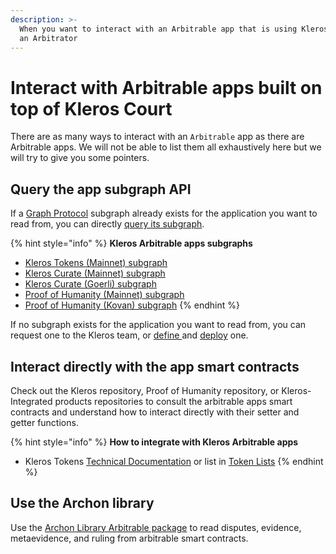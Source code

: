 ```yaml
---
description: >-
  When you want to interact with an Arbitrable app that is using Kleros Court as
  an Arbitrator
---
```


# Interact with Arbitrable apps built on top of Kleros Court

There are as many ways to interact with an `Arbitrable` app as there are Arbitrable apps. We will not be able to list them all exhaustively here but we will try to give you some pointers.

## Query the app subgraph API

If a [Graph Protocol](https://thegraph.com/) subgraph already exists for the application you want to read from, you can directly [query its subgraph](https://thegraph.com/docs/query-the-graph).

{% hint style="info" %}
**Kleros Arbitrable apps subgraphs**

* [Kleros Tokens (Mainnet) subgraph](https://thegraph.com/explorer/subgraph/kleros/t2cr)
* [Kleros Curate (Mainnet) subgraph](https://thegraph.com/explorer/subgraph/kleros/curate)
* [Kleros Curate (Goerli) subgraph](https://thegraph.com/hosted-service/subgraph/greenlucid/curate-goerli)
* [Proof of Humanity (Mainnet) subgraph](https://thegraph.com/explorer/subgraph/kleros/proof-of-humanity-mainnet)
* [Proof of Humanity (Kovan) subgraph](https://thegraph.com/explorer/subgraph/epiqueras/proof-of-humanity-kovan)
{% endhint %}

If no subgraph exists for the application you want to read from, you can request one to the Kleros team, or [define ](https://thegraph.com/docs/define-a-subgraph)and [deploy](https://thegraph.com/docs/deploy-a-subgraph) one.

## Interact directly with the app smart contracts

Check out the Kleros repository, Proof of Humanity repository, or Kleros-Integrated products repositories to consult the arbitrable apps smart contracts and understand how to interact directly with their setter and getter functions.

{% hint style="info" %}
**How to integrate with Kleros Arbitrable apps**

* Kleros Tokens [Technical Documentation](https://t2cr-docs.readthedocs.io/en/latest/deep-dive/#introduction) or list in [Token Lists](https://tokenlists.org/token-list?url=t2crtokens.eth)
{% endhint %}

## Use the Archon library

Use the [Archon Library Arbitrable package](https://archon.readthedocs.io/en/latest/archon-arbitrable.html) to read disputes, evidence, metaevidence, and ruling from arbitrable smart contracts.

